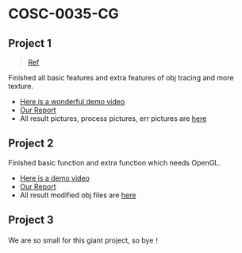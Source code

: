 # COSC-0035-CG

## Project 1

> [Ref](https://raytracing.github.io)

Finished all basic features and extra features of obj tracing and more texture.

- [Here is a wonderful demo video](https://cdn.jsdelivr.net/gh/TiffanyChou21/CDN/video/Phong.mp4)
- [Our Report](https://github.com/TiffanyChou21/COSC-0035-CG/tree/master/Report)
- All result pictures, process pictures, err pictures are [here](https://github.com/TiffanyChou21/COSC-0035-CG/tree/master/Result/Phong)

## Project 2

Finished basic function and extra function which needs OpenGL.

- [Here is a demo video](https://cdn.jsdelivr.net/gh/TiffanyChou21/CDN/video/MeshSimplify.mp4)
- [Our Report](https://github.com/TiffanyChou21/COSC-0035-CG/tree/master/Report)
- All result modified obj files are [here](https://github.com/TiffanyChou21/COSC-0035-CG/tree/master/Result/MeshSimplify)

## Project 3

We are so small for this giant project, so bye！


